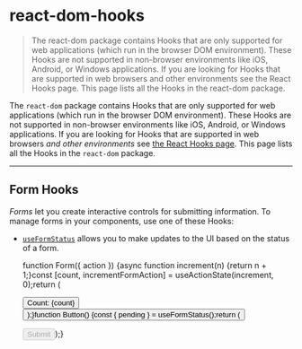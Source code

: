 # react-dom-hooks

> The react-dom package contains Hooks that are only supported for web applications (which run in the browser DOM environment). These Hooks are not supported in non-browser environments like iOS, Android, or Windows applications. If you are looking for Hooks that are supported in web browsers and other environments see the React Hooks page. This page lists all the Hooks in the react-dom package.



The `react-dom` package contains Hooks that are only supported for web applications (which run in the browser DOM environment). These Hooks are not supported in non-browser environments like iOS, Android, or Windows applications. If you are looking for Hooks that are supported in web browsers _and other environments_ see [the React Hooks page](/reference/react). This page lists all the Hooks in the `react-dom` package.

* * *

## Form Hooks[](#form-hooks "Link for Form Hooks")

_Forms_ let you create interactive controls for submitting information. To manage forms in your components, use one of these Hooks:

*   [`useFormStatus`](/reference/react-dom/hooks/useFormStatus) allows you to make updates to the UI based on the status of a form.

    function Form({ action }) {async function increment(n) {return n + 1;}const [count, incrementFormAction] = useActionState(increment, 0);return (<form action={action}><button formAction={incrementFormAction}>Count: {count}</button><Button /></form>);}function Button() {const { pending } = useFormStatus();return (<button disabled={pending} type="submit">      Submit</button>);}
